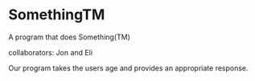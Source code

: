 # SomethingTM
A program that does Something(TM)

collaborators: Jon and Eli

Our program takes the users age and provides an appropriate response. 
